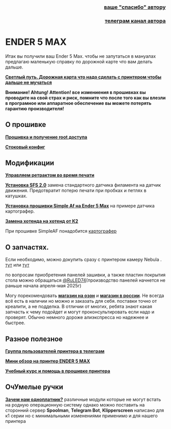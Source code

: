 <h3 align="right"><a href="https://www.tinkoff.ru/rm/yakovleva.irina203/51ZSr71845" target="_blank">ваше "спасибо" автору</a></h3>
<h3 align="right"><a href="https://t.me/tombraider2006" target="_blank">телеграм канал автора</a></h3>


<h1>ENDER 5 MAX</h1>

Итак вы получили ваш Ender 5 Max.  чтобы не запутаться в мануалах предлагаю маленькую справку по дорожной карте что вам делать дальше.

[**Светлый путь. Дорожная карта что надо сделать с принтером чтобы дальше не мучаться**](/lightway.md)


**Внимание! Ahtung! Attention! все измениения в прошивках вы проводите на свой страх и риск, помните что  после того как вы влезли в програмное или аппаратное обеспечение вы можете потерять гарантию производителя!**

## О прошивке
[**Прошивка и получение root доступа**](/firmware.md)



[**Стоковый конфиг**](/stock/)

## Модификации

[**Управляем ретрактом во время печати**](/mans/retract.md) 

[**Установка SFS 2.0**](/mans/sfs2.md) замена стандартного датчика филамента на датчик движения. Предотвратит потерю печати при пробках и петлях в катушках.

[**Установка прошивки Simple Af на Ender 5 Max**](/mans/simpleaf.md) на примере датчика картографер.  

[**Замена хотенда на хотенд от К2**](/mans/k2_hotend.md)

При прошивке SimpleAF понадобится [картографер](https://aliexpress.ru/item/1005006733253744.html?sku_id=12000038123192420)

## О запчастях.

Если необходимо, можно докупить сразу с принтером камеру Nebula . [тут](https://aliexpress.ru/item/1005006159528565.html) или [тут](https://aliexpress.ru/item/1005006124602385.html)

по вопросам приобретения панелей зашивки, а также пластин покрытия стола можно обращаться [@RuLED74](https://t.me/RuLED74)(производство панелей начнется не раньше начала апреля-мая 2025г)

Могу порекомендовать [**магазин на озон**](https://www.ozon.ru/seller/krealiti-3d-427462/?miniapp=seller_427462) и [**магазин в россии**](https://creality-3d.ru/catalog/Ender-5-Max). Не всегда всё есть в наличии но можно и заказать для себя. поставки точно от креалити, а не подделка. В отличии от многих, ребята знают какая запчасть к чему подойдет и могут проконсультировать если надо и проверят. Обычно немного дороже алиэкспресса но надежнее и быстрее. 


## Разное полезное

[**Группа пользователей принтера в телеграм**](https://t.me/Ender_5_Max_Ru)

[**Мини обзор на принтер ENDER 5 MAX**](/review.md)

[**Учебный курс и помощь в прошивке принтера**](/kurs.md)

## ОчУмелые ручки

[**Зачем нам одноплатник?**](/random/pi.md) различные модули которые не могут встать на родную операционную систему однако можно поставить на сторонний сервер **Spoolman**, **Telegram Bot**, **Klipperscreen** написано для к1 серии но с минимальными изменениями применимо и для нашего принтера
